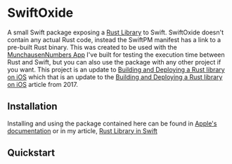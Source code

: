 # SwiftOxide
A small Swift package exposing a [Rust Library](https://github.com/KennethYoel/rust-lib-in-swift) to Swift. SwiftOxide doesn't contain any actual Rust code, instead the SwiftPM manifest has a link to a pre-built Rust binary. This was created to be used with the [MunchausenNumbers App](https://github.com/KennethYoel/MunchausenNumbers) I've built for testing the execution time between Rust and Swift, but you can also use the package with any other project if you want. This project is an update to [Building and Deploying a Rust library on iOS](https://blog.mozilla.org/data/2022/01/31/this-week-in-glean-building-and-deploying-a-rust-library-on-ios/) which that is an update to the [Building and Deploying a Rust library on iOS](https://mozilla.github.io/firefox-browser-architecture/experiments/2017-09-06-rust-on-ios.html) article from 2017.
## Installation
Installing and using the package contained here can be found in [Apple's documentation](https://developer.apple.com/documentation/xcode/adding-package-dependencies-to-your-app) or in my article, [Rust Library in Swift](https://medium.com/@kennethyoel/a-swiftly-oxidizing-tutorial-44b86e8d84f5)
## Quickstart
